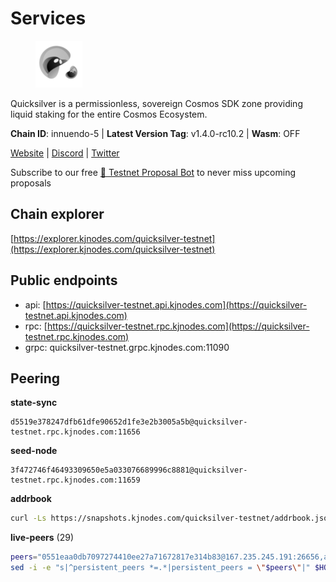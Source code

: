 # Services

<figure><img src="https://raw.githubusercontent.com/kj89/cosmos-images/main/logos/quicksilver.png" alt=""><figcaption></figcaption></figure>

Quicksilver is a permissionless, sovereign Cosmos SDK zone providing liquid staking for the entire Cosmos Ecosystem.

**Chain ID**: innuendo-5 | **Latest Version Tag**: v1.4.0-rc10.2 | **Wasm**: OFF

[Website](https://quicksilver.zone) | [Discord](https://discord.gg/quicksilverprotocol) | [Twitter](https://twitter.com/quicksilverzone)



Subscribe to our free [🤖 Testnet Proposal Bot](https://t.me/kjnodes_testnet_proposal_bot) to never miss upcoming proposals


## Chain explorer
[https://explorer.kjnodes.com/quicksilver-testnet](https://explorer.kjnodes.com/quicksilver-testnet)

## Public endpoints

* api: [https://quicksilver-testnet.api.kjnodes.com](https://quicksilver-testnet.api.kjnodes.com)
* rpc: [https://quicksilver-testnet.rpc.kjnodes.com](https://quicksilver-testnet.rpc.kjnodes.com)
* grpc: quicksilver-testnet.grpc.kjnodes.com:11090

## Peering

**state-sync**

```text
d5519e378247dfb61dfe90652d1fe3e2b3005a5b@quicksilver-testnet.rpc.kjnodes.com:11656
```

**seed-node**

```text
3f472746f46493309650e5a033076689996c8881@quicksilver-testnet.rpc.kjnodes.com:11659
```

**addrbook**
```bash
curl -Ls https://snapshots.kjnodes.com/quicksilver-testnet/addrbook.json > $HOME/.quicksilverd/config/addrbook.json
```

**live-peers** (29)
```bash
peers="0551eaa0db7097274410ee27a71672817e314b83@167.235.245.191:26656,af8cfa944802a9bd510fc3407950a15e8be86c31@213.239.217.52:30656,42f87cb55d5fdd222da28023613c66857398c4b8@5.22.223.252:26656,a49d8d304e96350272dca24934b8295bc81d75d2@23.227.200.10:26656,a637b94cb989909cc182623748ef179b0659f148@65.109.23.114:11156,d5519e378247dfb61dfe90652d1fe3e2b3005a5b@65.109.68.190:11656,ac6068dc650358a0c8f7b774630367ba2c70fa1f@93.190.141.68:21026,1c4274460224753e8080d0efd16c0ed88fe27fc0@51.195.145.103:26656,d4d83e209a2b096859821228ea17475f9a487a48@23.88.0.170:15651,0a3ac40a7a4ce35978c4da97be2eb6974bc3c58b@185.252.233.217:46656,03332cdbc3d354846a18992effbb8c20aa28f52a@65.21.133.125:28656,a288baa951cbe92b253c01c3936d930af1d56424@5.161.142.236:26656,9a60250367f370dc7395c7a5b0d503cec544188f@65.108.230.113:20026,78d271e4b4692ff1ee8490f3825a541558b31870@65.21.95.46:28656,17d1c0845076139a81174b1837bff598fb255d31@46.4.121.72:11156,796e72ffc343c187cd5e8397c0c09c0671d228e0@185.16.39.51:26656,e25a748120c9608c1d2a70fafa75178d862b3463@178.18.254.211:10656,0ccfc2136005f448c11dd515e22aac3e25f4b6dd@31.220.84.183:36656,2aed12a25bfa92e40ccb95c88692735a9488a17e@65.109.92.79:37656,13564ca7ffcc8fa6bcc6d405c96fe8c724ec17da@88.99.213.25:11656,c9a74cdd754a8ccc9243ac2b245e4caaa78695aa@45.85.147.96:26656,97377c16946f8e1fa69e7c2c6b7feb32c2090f09@116.202.227.117:11656,7781c28c240e85474425040f744b501d99120d1d@195.201.108.152:11656,78acdbabc08231765444b3143a222d433a5157e1@142.132.205.94:15651,25410bff2fb7312d24c11b1e990507e5e3aa40b7@135.125.5.31:48656,ee6bae1a6d4a1e07f1e4bc7963cabedc6b73426e@94.130.137.119:26656,025e1a9ba7e536e1db47569b55081f7adf6d2f9e@95.217.83.28:26636,d0d0903d8c2f514c92284341d48aa422d4e37740@78.47.198.121:21026,f0621c59ca7cfba98015ae2a47886fc3d9c0020c@94.130.132.227:2060"
sed -i -e "s|^persistent_peers *=.*|persistent_peers = \"$peers\"|" $HOME/.quicksilverd/config/config.toml
```
